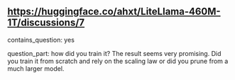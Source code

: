 ## https://huggingface.co/ahxt/LiteLlama-460M-1T/discussions/7

contains_question: yes

question_part: how did you train it? The result seems very promising. Did you train it from scratch and rely on the scaling law or did you prune from a much larger model.